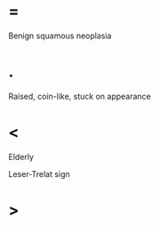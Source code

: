 # =

Benign squamous neoplasia

# .

Raised, coin-like, stuck on appearance

# <

Elderly

Leser-Trelat sign

# >
